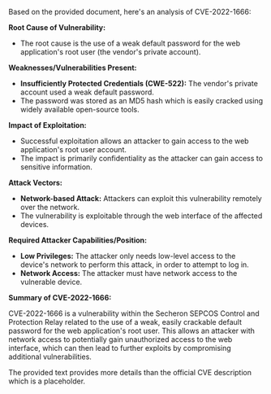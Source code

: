 Based on the provided document, here's an analysis of CVE-2022-1666:

**Root Cause of Vulnerability:**

*   The root cause is the use of a weak default password for the web application's root user (the vendor's private account).

**Weaknesses/Vulnerabilities Present:**

*   **Insufficiently Protected Credentials (CWE-522):** The vendor's private account used a weak default password.
*   The password was stored as an MD5 hash which is easily cracked using widely available open-source tools.

**Impact of Exploitation:**

*   Successful exploitation allows an attacker to gain access to the web application's root user account.
*   The impact is primarily confidentiality as the attacker can gain access to sensitive information.

**Attack Vectors:**

*   **Network-based Attack:** Attackers can exploit this vulnerability remotely over the network.
*   The vulnerability is exploitable through the web interface of the affected devices.

**Required Attacker Capabilities/Position:**

*   **Low Privileges:** The attacker only needs low-level access to the device's network to perform this attack, in order to attempt to log in.
*   **Network Access:** The attacker must have network access to the vulnerable device.

**Summary of CVE-2022-1666:**

CVE-2022-1666 is a vulnerability within the Secheron SEPCOS Control and Protection Relay related to the use of a weak, easily crackable default password for the web application's root user. This allows an attacker with network access to potentially gain unauthorized access to the web interface, which can then lead to further exploits by compromising additional vulnerabilities.

The provided text provides more details than the official CVE description which is a placeholder.